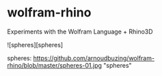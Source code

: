 # wolfram-rhino
Experiments with the Wolfram Language + Rhino3D

![spheres][spheres]

spheres: https://github.com/arnoudbuzing/wolfram-rhino/blob/master/spheres-01.jpg "spheres"
